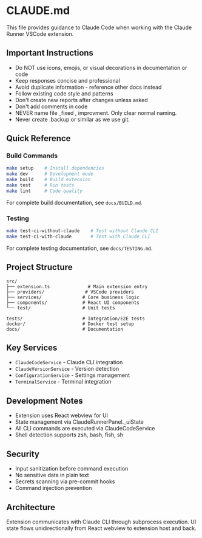 # CLAUDE.md

This file provides guidance to Claude Code when working with the Claude Runner VSCode extension.

## Important Instructions

- Do NOT use icons, emojis, or visual decorations in documentation or code
- Keep responses concise and professional
- Avoid duplicate information - reference other docs instead
- Follow existing code style and patterns
- Don't create new reports after changes unless asked
- Don't add comments in code
- NEVER name file \_fixed , improvment. Only clear normal naming.
- Never create .backup or similar as we use git.

## Quick Reference

### Build Commands

```bash
make setup    # Install dependencies
make dev      # Development mode
make build    # Build extension
make test     # Run tests
make lint     # Code quality
```

For complete build documentation, see `docs/BUILD.md`.

### Testing

```bash
make test-ci-without-claude    # Test without Claude CLI
make test-ci-with-claude       # Test with Claude CLI
```

For complete testing documentation, see `docs/TESTING.md`.

## Project Structure

```
src/
├── extension.ts              # Main extension entry
├── providers/               # VSCode providers
├── services/               # Core business logic
├── components/             # React UI components
└── test/                   # Unit tests

tests/                      # Integration/E2E tests
docker/                     # Docker test setup
docs/                       # Documentation
```

## Key Services

- `ClaudeCodeService` - Claude CLI integration
- `ClaudeVersionService` - Version detection
- `ConfigurationService` - Settings management
- `TerminalService` - Terminal integration

## Development Notes

- Extension uses React webview for UI
- State management via ClaudeRunnerPanel.\_uiState
- All CLI commands are executed via ClaudeCodeService
- Shell detection supports zsh, bash, fish, sh

## Security

- Input sanitization before command execution
- No sensitive data in plain text
- Secrets scanning via pre-commit hooks
- Command injection prevention

## Architecture

Extension communicates with Claude CLI through subprocess execution. UI state flows unidirectionally from React webview to extension host and back.
